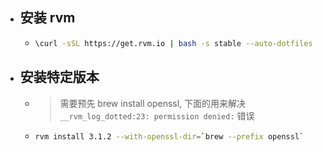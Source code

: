 - ## 安装 rvm
	- ```bash
	  \curl -sSL https://get.rvm.io | bash -s stable --auto-dotfiles
	  ```
- ## 安装特定版本
	- > 需要预先 brew install openssl, 下面的用来解决 `__rvm_log_dotted:23: permission denied:` 错误
	- ```bash
	  rvm install 3.1.2 --with-openssl-dir=`brew --prefix openssl`
	  ```